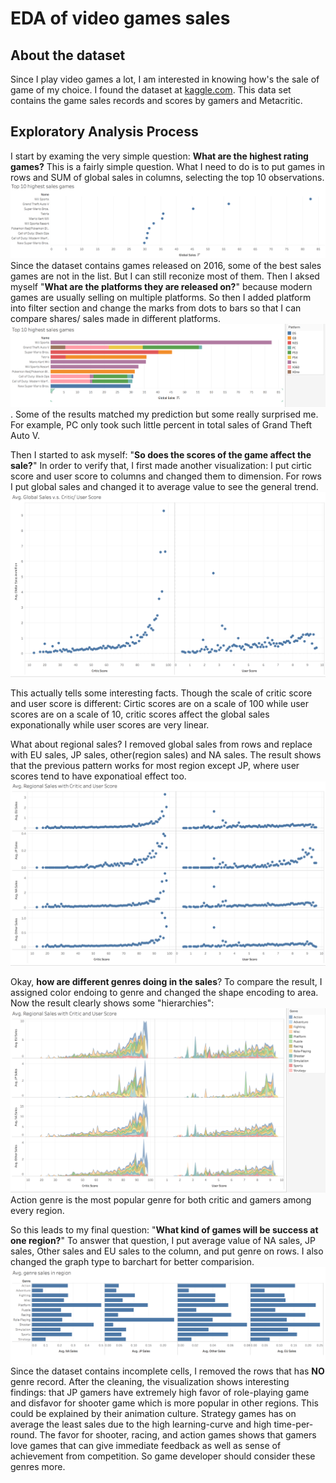 # EDA of video games sales


## About the dataset
Since I play video games a lot, I am interested in knowing how's the sale of game of my choice. I found the dataset at [kaggle.com](https://www.kaggle.com/rush4ratio/video-game-sales-with-ratings). This data set contains the game sales records and scores by gamers and Metacritic. 

## Exploratory Analysis Process

I start by examing the very simple question: **What are the highest rating games?** This is a fairly simple question. What I need to do is to put games in rows and SUM of global sales in columns, selecting the top 10 observations.
![vis1](./imgs/top10sales.png)
Since the dataset contains games released on 2016, some of the best sales games are not in the list. But I can still reconize most of them. Then I aksed myself "**What are the platforms they are released on?**" because modern games are usually selling on multiple platforms. So then I added platform into filter section and change the marks from dots to bars so that I can compare shares/ sales made in different platforms.
![vis2](./imgs/top10byplatform.png).
Some of the results matched my prediction but some really surprised me. For example, PC only took such little percent in total sales of Grand Theft Auto V.

Then I started to ask myself: "**So does the scores of the game affect the sale?**" In order to verify that, I first made another visualization: I put cirtic score and user score to columns and changed them to dimension. For rows I put global sales and changed it to average value to see the general trend.
![vis3](./imgs/global-compare.png)

This actually tells some interesting facts. Though the scale of critic score and user score is different: Cirtic scores are on a scale of 100 while user scores are on a scale of 10, critic scores affect the global sales exponationally while user scores are very linear. 

What about regional sales? I removed global sales from rows and replace with EU sales, JP sales, other(region sales) and NA sales. The result shows that the previous pattern works for most region except JP, where user scores tend to have exponatioal effect too. 
![vis4](./imgs/regional-compare.png)

Okay, **how are different genres doing in the sales**? To compare the result, I assigned color endoing to genre and changed the shape encoding to area. Now the result clearly shows some "hierarchies":
![vis5](./imgs/regional-compare-genre.png) Action genre is the most popular genre for both critic and gamers among every region.

So this leads to my final question: "**What kind of games will be success at one region?**" To answer that question, I put average value of NA sales, JP sales, Other sales and EU sales to the column, and put genre on rows. I also changed the graph type to barchart for better comparision. 
![final vis](./imgs/final-viz.png)
Since the dataset contains incomplete cells, I removed the rows that has **NO** genre record. After the cleaning, the visualization shows interesting findings: that JP gamers have extremely high favor of role-playing game and disfavor for shooter game which is more popular in other regions. This could be explained by their animation culture. Strategy games has on average the least sales due to the high learning-curve and high time-per-round. The favor for shooter, racing, and action games shows that gamers love games that can give immediate feedback as well as sense of achievement from competition. So game developer should consider these genres more.